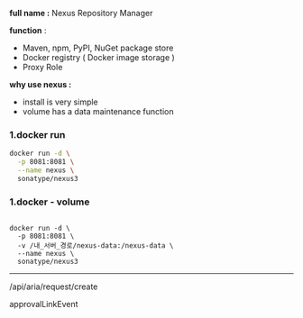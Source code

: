 **full name :** Nexus Repository Manager 

**function** : 
- Maven, npm, PyPI, NuGet  package store 
- Docker registry  ( Docker image storage )
- Proxy Role 


**why use nexus :** 
- install is very simple 
- volume has a data maintenance function 


### 1.docker run 

```bash
docker run -d \
  -p 8081:8081 \
  --name nexus \
  sonatype/nexus3
```


### 1.docker - volume

```docker 

docker run -d \
  -p 8081:8081 \
  -v /내_서버_경로/nexus-data:/nexus-data \
  --name nexus \
  sonatype/nexus3
```

---


/api/aria/request/create

approvalLinkEvent

